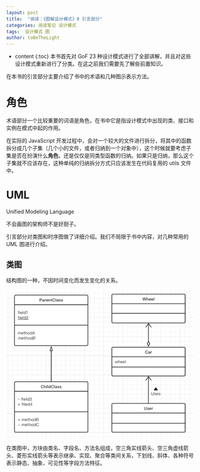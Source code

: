 ```yaml
---
layout: post
title:  "阅读：《图解设计模式》0 引言部分"
categories: 阅读笔记 设计模式
tags:  设计模式 图
author: toBeTheLight
---
```


* content
{:toc}
本书首先对 GoF 23 种设计模式进行了全部讲解，并且对这些设计模式重新进行了分类。在这之前我们需要先了解些前置知识。




在本书的引言部分主要介绍了书中的术语和几种图示表示方法。

# 角色

术语部分一个比较重要的词语是角色，在书中它是指设计模式中出现的类、接口和实例在模式中起的作用。

在实际的 JavaScript 开发过程中，会对一个较大的文件进行拆分，将其中的函数拆分成几个子集（几个小的文件，或者归纳到一个对象中），这个时候就要考虑子集是否在扮演什么**角色**，还是仅仅是同类型函数的归纳。如果只是归纳，那么这个子集就不应该存在，这种单纯的归纳拆分方式只应该发生在代码复用的 utils 文件中。

# UML

Unified Modeling Language

不会画图的架构师不是好厨子。

引言部分对类图和时序图做了详细介绍。我们不局限于书中内容，对几种常用的 UML 图进行介绍。

## 类图

结构图的一种，不因时间变化而发生变化的关系。

![类图][类图]

[类图]:                                https://raw.githubusercontent.com/toBeTheLight/toBeTheLight.github.io/master/assets/posts/20181227-01-01.png "类图"

在类图中，方块由类名、字段名、方法名组成，空三角实线箭头、空三角虚线箭头、菱形实线箭头等表示继承、实现、聚合等类间关系，下划线、斜体、各种符号表示静态、抽象、可见性等字段方法特征。
